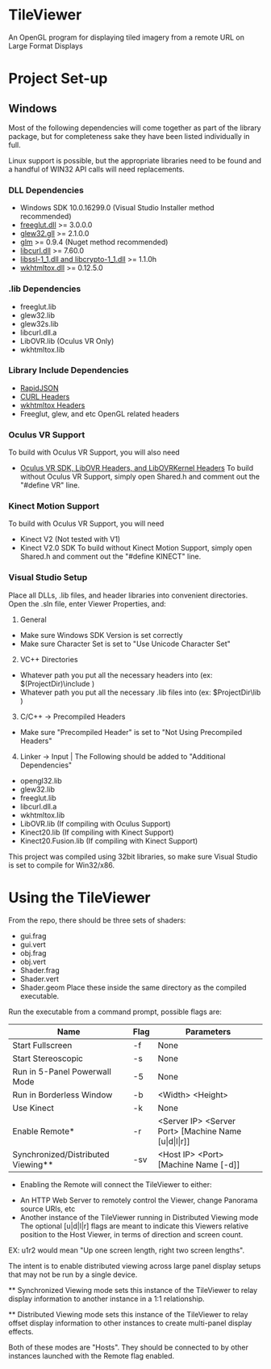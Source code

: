 # TileViewer
An OpenGL program for displaying tiled imagery from a remote URL on Large Format Displays


# Project Set-up

## Windows
Most of the following dependencies will come together as part of the library package, but for completeness sake they have been listed individually in full.

Linux support is possible, but the appropriate libraries need to be found and a handful of WIN32 API calls will need replacements.

### DLL Dependencies
- Windows SDK 10.0.16299.0 (Visual Studio Installer method recommended)
- [freeglut.dll](http://freeglut.sourceforge.net/index.php#download) >= 3.0.0.0
- [glew32.gll](http://glew.sourceforge.net/) >= 2.1.0.0
- [glm](https://github.com/g-truc/glm) >= 0.9.4 (Nuget method recommended)
- [libcurl.dll](https://curl.haxx.se/download.html) >= 7.60.0
- [libssl-1_1.dll and libcrypto-1_1.dll](http://wiki.overbyte.eu/wiki/index.php/ICS_Download) >= 1.1.0h
- [wkhtmltox.dll](https://wkhtmltopdf.org/) >= 0.12.5.0

### .lib Dependencies
- freeglut.lib
- glew32.lib
- glew32s.lib
- libcurl.dll.a
- LibOVR.lib (Oculus VR Only)
- wkhtmltox.lib

### Library Include Dependencies
- [RapidJSON](https://github.com/Tencent/rapidjson)
- [CURL Headers](https://curl.haxx.se/download.html)
- [wkhtmltox Headers](https://wkhtmltopdf.org/)
- Freeglut, glew, and etc OpenGL related headers

### Oculus VR Support
To build with Oculus VR Support, you will also need 
- [Oculus VR SDK, LibOVR Headers, and LibOVRKernel Headers](https://developer.oculus.com/downloads/package/oculus-sdk-for-windows/)
To build without Oculus VR Support, simply open Shared.h and comment out the "#define VR" line.

### Kinect Motion Support
To build with Oculus VR Support, you will need
- Kinect V2 (Not tested with V1)
- Kinect V2.0 SDK
To build without Kinect Motion Support, simply open Shared.h and comment out the "#define KINECT" line.


### Visual Studio Setup

Place all DLLs, .lib files, and header libraries into convenient directories.
Open the .sln file, enter Viewer Properties, and:
1. General
- Make sure Windows SDK Version is set correctly
- Make sure Character Set is set to "Use Unicode Character Set"
2. VC++ Directories
- Whatever path you put all the necessary headers into (ex: $(ProjectDir)\include )
- Whatever path you put all the necessary .lib files into (ex: $ProjectDir\lib )
3. C/C++ -> Precompiled Headers
- Make sure "Precompiled Header" is set to "Not Using Precompiled Headers"
4. Linker -> Input | The Following should be added to "Additional Dependencies"
- opengl32.lib
- glew32.lib 
- freeglut.lib 
- libcurl.dll.a 
- wkhtmltox.lib
- LibOVR.lib (If compiling with Oculus Support)
- Kinect20.lib (If compiling with Kinect Support)
- Kinect20.Fusion.lib (If compiling with Kinect Support)

This project was compiled using 32bit libraries, so make sure Visual Studio is set to compile for Win32/x86.

# Using the TileViewer
From the repo, there should be three sets of shaders:
- gui.frag
- gui.vert
- obj.frag
- obj.vert
- Shader.frag
- Shader.vert
- Shader.geom
Place these inside the same directory as the compiled executable.

Run the executable from a command prompt, possible flags are:

| Name | Flag | Parameters |
| ---- | ---- | ---------- |
| Start Fullscreen | -f | None |
| Start Stereoscopic | -s | None |
| Run in 5-Panel Powerwall Mode | -5 | None |
| Run in Borderless Window | -b | \<Width\> \<Height\> |
| Use Kinect | -k | None |
| Enable Remote* | -r | \<Server IP\> \<Server Port\> [Machine Name [u\|d\|l\|r]] |
| Synchronized/Distributed Viewing** | -sv | \<Host IP\> \<Port\> [Machine Name [-d]] |

* Enabling the Remote will connect the TileViewer to either: 
- An HTTP Web Server to remotely control the Viewer, change Panorama source URIs, etc
- Another instance of the TileViewer running in Distributed Viewing mode
The optional [u|d|l|r] flags are meant to indicate this Viewers relative position to the Host Viewer, in terms of direction and screen count.

EX: u1r2 would mean "Up one screen length, right two screen lengths".

The intent is to enable distributed viewing across large panel display setups that may not be run by a single device.

** Synchronized Viewing mode sets this instance of the TileViewer to relay display information to another instance in a 1:1 relationship.

** Distributed Viewing mode sets this instance of the TileViewer to relay offset display information to other instances to create multi-panel display effects.

Both of these modes are "Hosts".  They should be connected to by other instances launched with the Remote flag enabled.